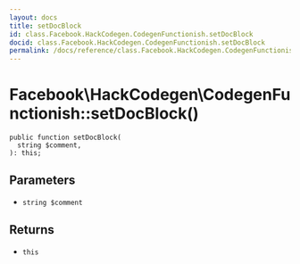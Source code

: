 ```yaml
---
layout: docs
title: setDocBlock
id: class.Facebook.HackCodegen.CodegenFunctionish.setDocBlock
docid: class.Facebook.HackCodegen.CodegenFunctionish.setDocBlock
permalink: /docs/reference/class.Facebook.HackCodegen.CodegenFunctionish.setDocBlock.md
---
```

# Facebook\\HackCodegen\\CodegenFunctionish::setDocBlock()




``` Hack
public function setDocBlock(
  string $comment,
): this;
```




## Parameters




- ` string $comment `




## Returns




+ ` this `